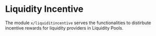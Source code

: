 # Liquidity Incentive

The module `x/liquiditincentive` serves the functionalities to distirbute incentive rewards for liquidity providers in Liquidity Pools.
